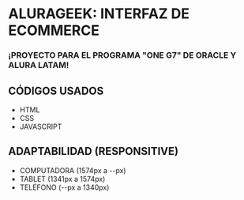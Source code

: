 # ALURAGEEK: INTERFAZ DE ECOMMERCE #

### **¡PROYECTO PARA EL PROGRAMA "ONE G7" DE ORACLE Y ALURA LATAM!** ###

## CÓDIGOS USADOS ##
- HTML
- CSS
- JAVASCRIPT

## ADAPTABILIDAD (RESPONSITIVE) ##
- COMPUTADORA (1574px a --px)
- TABLET (1341px a 1574px)
- TELÉFONO (--px a 1340px)
